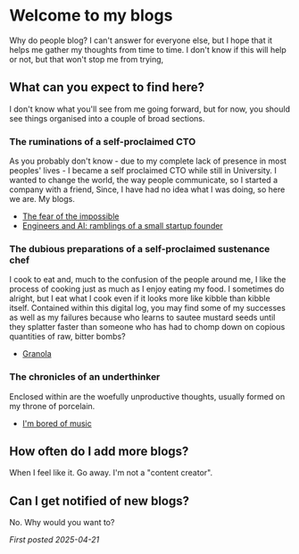 # Welcome to my blogs
Why do people blog? I can't answer for everyone else, but I hope that it helps me gather my thoughts from time to time. I don't know if this will help or not, but that won't stop me from trying,

## What can you expect to find here?
I don't know what you'll see from me going forward, but for now, you should see things organised into a couple of broad sections.

### The ruminations of a self-proclaimed CTO
As you probably don't know - due to my complete lack of presence in most peoples' lives - I became a self proclaimed CTO while still in University. I wanted to change the world, the way people communicate, so I started a company with a friend, Since, I have had no idea what I was doing, so here we are. My blogs.

- [The fear of the impossible](/blogs/ruminations/the-fear-of-the-impossible)
- [Engineers and AI: ramblings of a small startup founder](/blogs/ruminations/engineers-and-ai.md)

### The dubious preparations of a self-proclaimed sustenance chef
I cook to eat and, much to the confusion of the people around me, I like the process of cooking just as much as I enjoy eating my food. I sometimes do alright, but I eat what I cook even if it looks more like kibble than kibble itself. Contained within this digital log, you may find some of my successes as well as my failures because who learns to sautee mustard seeds until they splatter faster than someone who has had to chomp down on copious quantities of raw, bitter bombs?

- [Granola](/blogs/chef/granola)

### The chronicles of an underthinker
Enclosed within are the woefully unproductive thoughts, usually formed on my throne of porcelain.

- [I'm bored of music](/blogs/underthinker/im-bored-of-music)


## How often do I add more blogs?
When I feel like it. Go away. I'm not a "content creator".

## Can I get notified of new blogs?
No. Why would you want to?


*First posted 2025-04-21*